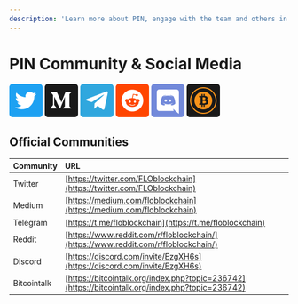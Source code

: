 ```yaml
---
description: 'Learn more about PIN, engage with the team and others in the community!'
---
```


# PIN Community & Social Media

[![](../.gitbook/assets/image%20%2817%29.png)](https://twitter.com/FLOblockchain) [![](../.gitbook/assets/image%20%285%29.png)](https://medium.com/floblockchain) [![](../.gitbook/assets/image%20%289%29%20%282%29%20%282%29%20%281%29.png)](https://t.me/floblockchain) [![](../.gitbook/assets/image%20%2816%29.png)](https://www.reddit.com/r/floblockchain/) [![](../.gitbook/assets/image%20%283%29.png)](https://discord.com/invite/EzgXH6s) [![](../.gitbook/assets/image%20%288%29.png)](https://bitcointalk.org/index.php?topic=236742)

## Official Communities

| Community | URL |
| :--- | :--- |
| Twitter | [https://twitter.com/FLOblockchain](https://twitter.com/FLOblockchain) |
| Medium | [https://medium.com/floblockchain](https://medium.com/floblockchain) |
| Telegram | [https://t.me/floblockchain](https://t.me/floblockchain) |
| Reddit | [https://www.reddit.com/r/floblockchain/](https://www.reddit.com/r/floblockchain/) |
| Discord | [https://discord.com/invite/EzgXH6s](https://discord.com/invite/EzgXH6s) |
| Bitcointalk | [https://bitcointalk.org/index.php?topic=236742](https://bitcointalk.org/index.php?topic=236742) |


